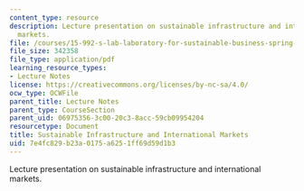 ```yaml
---
content_type: resource
description: Lecture presentation on sustainable infrastructure and international
  markets.
file: /courses/15-992-s-lab-laboratory-for-sustainable-business-spring-2008/7e4fc829b23a0175a6251ff69d59d1b3_lec_16.pdf
file_size: 342358
file_type: application/pdf
learning_resource_types:
- Lecture Notes
license: https://creativecommons.org/licenses/by-nc-sa/4.0/
ocw_type: OCWFile
parent_title: Lecture Notes
parent_type: CourseSection
parent_uid: 06975356-3c00-20c3-8acc-59cb09954204
resourcetype: Document
title: Sustainable Infrastructure and International Markets
uid: 7e4fc829-b23a-0175-a625-1ff69d59d1b3
---
```

Lecture presentation on sustainable infrastructure and international markets.